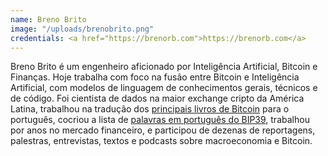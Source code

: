 ```yaml
---
name: Breno Brito
image: "/uploads/brenobrito.png"
credentials: <a href="https://brenorb.com">https://brenorb.com</a>
---
```


Breno Brito é um engenheiro aficionado por Inteligência Artificial, Bitcoin e Finanças. Hoje trabalha com foco na fusão entre Bitcoin e Inteligência Artificial, com modelos de linguagem de conhecimentos gerais, técnicos e de código. Foi cientista de dados na maior exchange cripto da América Latina, trabalhou na tradução dos [principais livros de Bitcoin](https://www.amazon.com/author/brenorb) para o português, cocriou a lista de [palavras em português do BIP39](https://github.com/bitcoin/bips/blob/master/bip-0039/portuguese.txt), trabalhou por anos no mercado financeiro, e participou de dezenas de reportagens, palestras, entrevistas, textos e podcasts sobre macroeconomia e Bitcoin.
